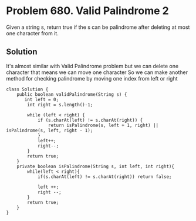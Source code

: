# Problem 680. Valid Palindrome 2
Given a string s, return true if the s can be palindrome after deleting at most one character from it.

## Solution
It's almost similar with Valid Palindrome problem but we can delete one character that means we can move one character
So we can make another method for checking palindrome by moving one index from left or right
```
class Solution {
    public boolean validPalindrome(String s) {
       int left = 0;
        int right = s.length()-1;
        
        while (left < right) {
            if (s.charAt(left) != s.charAt(right)) {
                return isPalindrome(s, left + 1, right) || isPalindrome(s, left, right - 1);
            }
            left++;
            right--;
        }
        return true;
    }
    private boolean isPalindrome(String s, int left, int right){
        while(left < right){
            if(s.charAt(left) != s.charAt(right)) return false;
            
            left ++;
            right --;
        }
        return true;
    }
}
```